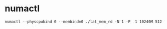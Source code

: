 numactl
=====================

```
numactl --physcpubind 0 --membind=0 ./lat_mem_rd -N 1 -P  1 10240M 512
```
